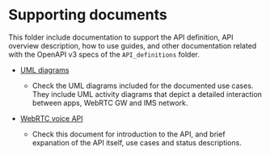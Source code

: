 # Supporting documents

This folder include documentation to support the API definition, API overview description, how to use guides, and other documentation related with the OpenAPI v3 specs of the `API_definitions` folder.

* [UML diagrams](uml-diagrams/)
  * Check the UML diagrams included for the documented use cases. They include UML activity diagrams that depict a detailed interaction between apps, WebRTC GW and IMS network.

* [WebRTC voice API](webrtc%20voice%20api.md)
  * Check this document for introduction to the API, and brief expanation of the API itself, use cases and status descriptions.
